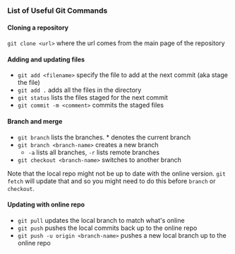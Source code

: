 ### List of Useful Git Commands ###

#### Cloning a repository ####
`git clone <url>` where the url comes from the main page of the repository


#### Adding and updating files ####
- `git add <filename>` specify the file to add at the next commit (aka stage the file)
- `git add .` adds all the files in the directory
- `git status` lists the files staged for the next commit
- `git commit -m <comment>` commits the staged files


#### Branch and merge ####
- `git branch` lists the branches. * denotes the current branch
- `git branch <branch-name>` creates a new branch
  - `-a` lists all branches, `-r` lists remote branches
- `git checkout <branch-name>` switches to another branch

Note that the local repo might not be up to date with the online version. `git fetch` will update that and so you might need to do this before `branch` or `checkout`.


#### Updating with online repo ####
- `git pull` updates the local branch to match what's online
- `git push` pushes the local commits back up to the online repo
- `git push -u origin <branch-name>` pushes a new local branch up to the online repo
